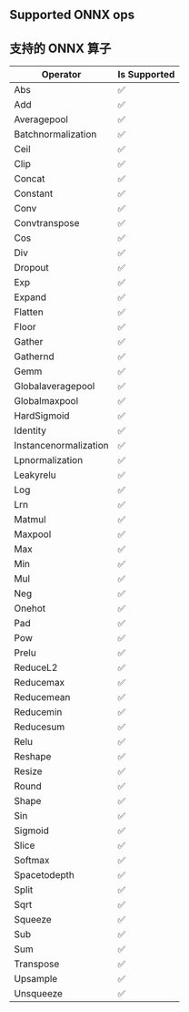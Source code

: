 ## Supported ONNX ops

## 支持的 ONNX 算子

| Operator | Is Supported |
|-------|------------------ |
| Abs | ✅ |
| Add | ✅ |
| Averagepool | ✅ |
| Batchnormalization | ✅ |
| Ceil | ✅ |
| Clip | ✅ |
| Concat | ✅ |
| Constant | ✅ |
| Conv | ✅ |
| Convtranspose | ✅ |
| Cos | ✅ |
| Div | ✅ |
| Dropout | ✅ |
| Exp | ✅ |
| Expand | ✅ |
| Flatten | ✅ |
| Floor | ✅ |
| Gather | ✅ |
| Gathernd | ✅ |
| Gemm | ✅ |
| Globalaveragepool | ✅ |
| Globalmaxpool | ✅ |
| HardSigmoid | ✅ |
| Identity | ✅ |
| Instancenormalization | ✅ |
| Lpnormalization | ✅ |
| Leakyrelu | ✅ |
| Log | ✅ |
| Lrn | ✅ |
| Matmul | ✅ |
| Maxpool | ✅ |
| Max | ✅ |
| Min | ✅ |
| Mul | ✅ |
| Neg | ✅ |
| Onehot | ✅ |
| Pad | ✅ |
| Pow | ✅ |
| Prelu | ✅ |
| ReduceL2 | ✅ |
| Reducemax | ✅ |
| Reducemean | ✅ |
| Reducemin | ✅ |
| Reducesum | ✅ |
| Relu | ✅ |
| Reshape | ✅ |
| Resize | ✅ |
| Round | ✅ |
| Shape | ✅ |
| Sin | ✅ |
| Sigmoid | ✅ |
| Slice | ✅ |
| Softmax | ✅ |
| Spacetodepth | ✅ |
| Split | ✅ |
| Sqrt | ✅ |
| Squeeze | ✅ |
| Sub | ✅ |
| Sum | ✅ |
| Transpose | ✅ |
| Upsample | ✅ |
| Unsqueeze | ✅ |

